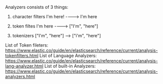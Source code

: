Analyzers consists of 3 things:
1. character filters
   I'm here! ----> I'm here


2. token filtes
    I'm here ----> ["I'm", "here"]

3. tokenizers
    ["I'm", "here"]  --> ["i'm", "here"]


List of Token fileters: https://www.elastic.co/guide/en/elasticsearch/reference/current/analysis-tokenfilters.html
List of Language Analyzers: https://www.elastic.co/guide/en/elasticsearch/reference/current/analysis-lang-analyzer.html
List of built-in Analyzers: https://www.elastic.co/guide/en/elasticsearch/reference/current/analysis-analyzers.html

